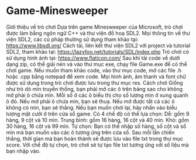 # Game-Minesweeper

Giới thiệu về trò chơi
Dựa trên game Minesweeper của Microsoft, trò chơi được làm bằng ngôn ngữ C++ và thư viện đồ hoạ SDL2.
Mọi thông tin về thư viện SDL2, các cú pháp thường sử dụng tham khảo tại: https://www.libsdl.org/
Cách tải, liên kết thư viện SDL2 với project và tutorial SDL2, tham khảo tại: https://lazyfoo.net/tutorials/SDL/index.php
Trò chơi có sử dụng hình ảnh tại: https://www.flaticon.com/
Sau khi tải code về dưới dạng zip, có thể giải nén và vào thư mục exe, chạy file Game.exe để có thể chơi game. Nếu muốn tham khảo code, vào thư mục code, mở các file .h hoặc .cpp bằng notepad để xem code.
Mọi hình ảnh, âm thanh và font chữ được sử dụng trong trò chơi được lưu trong thư mục res.
Cách chơi
Giống như trò dò mìn truyền thống, bạn phải mở các ô trên bảng sao cho không mở phải ô chứa mìn. Mỗi số ở các ô biểu thị cho số lượng mìn ở xung quanh ô đó. Nếu mở phải ô chứa mìn, bạn sẽ thua. Nếu mở được tất cả các ô không có mìn, bạn sẽ thắng. Nếu bạn muốn chơi lại, hãy nhấn vào biểu tượng mặt cười ở trên cửa sổ game.
Có 4 chế độ có thể lựa chọn:
Dễ: gồm 9 hàng, 9 cột và 10 mìn.
Trung bình: gồm 16 hàng, 16 cột và 40 mìn.
Khó: gồm 30 hàng, 16 cột và 99 mìn.
Tự chọn: Bạn có thể nhập số hàng, số cột và số mìn mà bạn muốn vào các ô tương ứng trên cửa sổ.
Sau mỗi lần chiến thắng, thời gian mà bạn hoàn thành sẽ được lưu vào file txt trong thư mục score. Với chế độ tự chọn, trò chơi sẽ tự tạo file txt tương ứng với số liệu mà bạn nhập vào.
